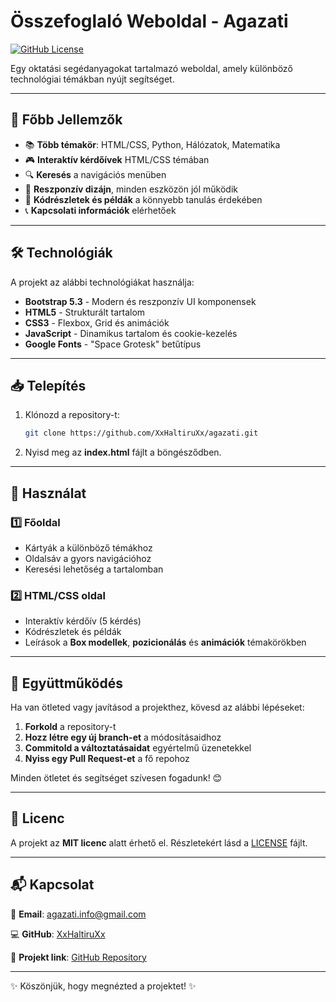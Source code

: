 # Összefoglaló Weboldal - Agazati

[![GitHub License](https://img.shields.io/github/license/XxHaltiruXx/agazati)](https://github.com/XxHaltiruXx/agazati/blob/main/LICENSE)

Egy oktatási segédanyagokat tartalmazó weboldal, amely különböző technológiai témákban nyújt segítséget.

---

## 📌 Főbb Jellemzők

- 📚 **Több témakör**: HTML/CSS, Python, Hálózatok, Matematika
- 🎮 **Interaktív kérdőívek** HTML/CSS témában
- 🔍 **Keresés** a navigációs menüben
- 📱 **Reszponzív dizájn**, minden eszközön jól működik
- 📖 **Kódrészletek és példák** a könnyebb tanulás érdekében
- 📞 **Kapcsolati információk** elérhetőek

---

## 🛠 Technológiák

A projekt az alábbi technológiákat használja:

- **Bootstrap 5.3** - Modern és reszponzív UI komponensek
- **HTML5** - Strukturált tartalom
- **CSS3** - Flexbox, Grid és animációk
- **JavaScript** - Dinamikus tartalom és cookie-kezelés
- **Google Fonts** - "Space Grotesk" betűtípus

---

## 📥 Telepítés

1. Klónozd a repository-t:
   ```bash
   git clone https://github.com/XxHaltiruXx/agazati.git
   ```
2. Nyisd meg az **index.html** fájlt a böngésződben.

---

## 🚀 Használat

### 1️⃣ **Főoldal**
- Kártyák a különböző témákhoz
- Oldalsáv a gyors navigációhoz
- Keresési lehetőség a tartalomban

### 2️⃣ **HTML/CSS oldal**
- Interaktív kérdőív (5 kérdés)
- Kódrészletek és példák
- Leírások a **Box modellek**, **pozicionálás** és **animációk** témakörökben


---

## 🤝 Együttműködés

Ha van ötleted vagy javításod a projekthez, kövesd az alábbi lépéseket:

1. **Forkold** a repository-t
2. **Hozz létre egy új branch-et** a módosításaidhoz
3. **Commitold a változtatásaidat** egyértelmű üzenetekkel
4. **Nyiss egy Pull Request-et** a fő repohoz

Minden ötletet és segítséget szívesen fogadunk! 😊

---

## 📜 Licenc

A projekt az **MIT licenc** alatt érhető el. Részletekért lásd a [LICENSE](https://github.com/XxHaltiruXx/agazati/blob/main/LICENSE) fájlt.

---

## 📬 Kapcsolat

📧 **Email**: [agazati.info@gmail.com](mailto:agazati.info@gmail.com)

💻 **GitHub**: [XxHaltiruXx](https://github.com/XxHaltiruXx)

🔗 **Projekt link**: [GitHub Repository](https://github.com/XxHaltiruXx/agazati)

---

✨ Köszönjük, hogy megnézted a projektet! ✨

